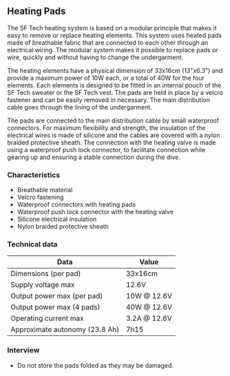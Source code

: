 ## Heating Pads
The SF Tech heating system is based on a modular principle that makes it easy to remove or replace heating elements. This system uses heated pads made of breathable fabric that are connected to each other through an electrical wiring. The modular system makes it possible to replace pads or wire, quickly and without having to change the undergarment.

The heating elements have a physical dimension of 33x16cm (13"x6.3") and provide a maximum power of 10W each, or a total of 40W for the four elements. Each elements is designed to be fitted in an internal pouch of the SF Tech sweater or the SF Tech vest. The pads are held in place by a velcro fastener and can be easily removed in necessary. The main distribution cable goes through the lining of the undergarment.

The pads are connected to the main distribution cable by small waterproof connectors. For maximum flexibility and strength, the insulation of the electrical wires is made of silicone and the cables are covered with a nylon braided protective sheath. The connection with the heating valve is made using a waterproof push lock connector, to facilitate connection while gearing up and ensuring a stable connection during the dive.


### Characteristics

- Breathable material
- Velcro fastening
- Waterproof connectors with heating pads
- Waterproof push lock connector with the heating valve
- Silicone electrical insulation
- Nylon braided protective sheath

### Technical data

| Data                           | Value        |
| ------------------------------ | ------------ |
| Dimensions (per pad)           | 33x16cm      |
| Supply voltage max             | 12.6V        |
| Output power max (per pad)     | 10W @ 12.6V  |
| Output power max (4 pads)      | 40W @ 12.6V  |
| Operating current max          | 3.2A @ 12.6V |
| Approximate autonomy (23.8 Ah) | 7h15         |

### Interview

- Do not store the pads folded as they may be damaged.